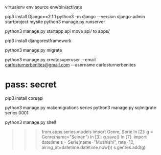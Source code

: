 virtualenv env
source env/bin/activate

pip3 install Django==2.1.1
python3 -m django --version
django-admin startproject mysite
python3 manage.py runserver

python3 manage.py startapp api
move api/ to apps/

pip3 install djangorestframework

python3 manage.py migrate

python3 manage.py createsuperuser --email carlosturnerbenites@gmail.com --username carlosturnerbenites

# pass: secret

pip3 install coreapi


python3 manage.py makemigrations series
python3 manage.py sqlmigrate series 0001


python3 manage.py shell
>>> from apps.series.models import Genre, Serie
In [2]: g = Genre(name="Seinen")
In [3]: g.save()
In [7]: import datetime
s = Serie(name="Mushishi", rate=10, airing_at=datetime.datetime.now())
s.genres.add(g)
